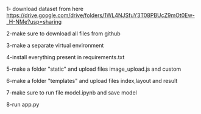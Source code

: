 1- download dataset from here https://drive.google.com/drive/folders/1WL4NJSfuY3T08PBUcZ9mOt0Ew-_H-NMe?usp=sharing

2-make sure to download all files from github

3-make a separate virtual environment

4-install everything present in requirements.txt

5-make a folder "static" and upload files image_upload.js and custom 

6-make a folder "templates" and upload files index,layout and result

7-make sure to run file model.ipynb and save model

8-run app.py
